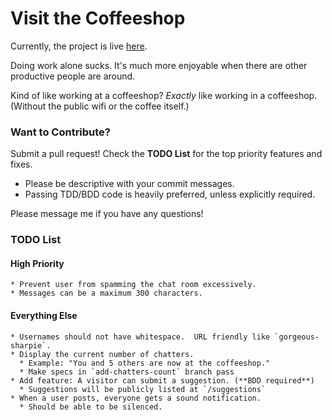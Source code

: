 Visit the Coffeeshop
====================
Currently, the project is live [here](http://doingnow.herokuapp.com/).

Doing work alone sucks.  It's much more enjoyable when there are other productive people are around.

Kind of like working at a coffeeshop?  *Exactly* like working in a coffeeshop. (Without the public wifi or the coffee itself.)

### Want to Contribute?

Submit a pull request! Check the **TODO List** for the top priority features and fixes.

  * Please be descriptive with your commit messages.
  * Passing TDD/BDD code is heavily preferred, unless explicitly required.

Please message me if you have any questions!

### TODO List

  #### High Priority

    * Prevent user from spamming the chat room excessively.
    * Messages can be a maximum 300 characters.

 #### Everything Else

    * Usernames should not have whitespace.  URL friendly like `gorgeous-sharpie`.
    * Display the current number of chatters.
      * Example: "You and 5 others are now at the coffeeshop."
      * Make specs in `add-chatters-count` branch pass
    * Add feature: A visitor can submit a suggestion. (**BDD required**)
      * Suggestions will be publicly listed at `/suggestions`
    * When a user posts, everyone gets a sound notification.
      * Should be able to be silenced.

